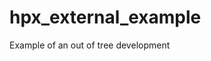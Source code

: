<!---
  Copyright (c) 2013 Andrew Kemp

  Distributed under the Boost Software License, Version 1.0. (See accompanying
  file LICENSE_1_0.txt or copy at http://www.boost.org/LICENSE_1_0.txt)
-->

hpx_external_example
====================

Example of an out of tree development

